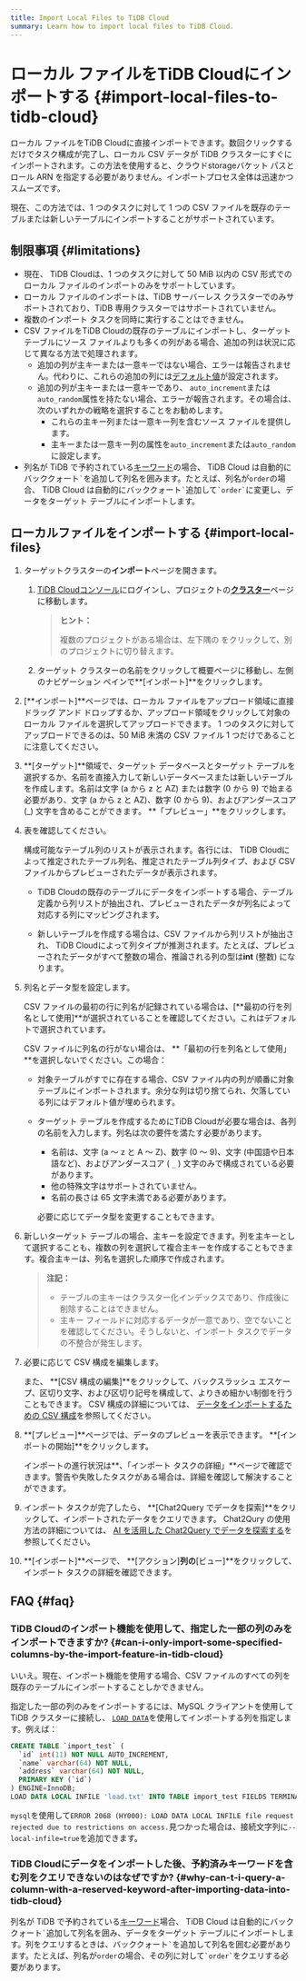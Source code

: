 ```yaml
---
title: Import Local Files to TiDB Cloud
summary: Learn how to import local files to TiDB Cloud.
---
```


# ローカル ファイルをTiDB Cloudにインポートする {#import-local-files-to-tidb-cloud}

ローカル ファイルをTiDB Cloudに直接インポートできます。数回クリックするだけでタスク構成が完了し、ローカル CSV データが TiDB クラスターにすぐにインポートされます。この方法を使用すると、クラウドstorageバケット パスとロール ARN を指定する必要がありません。インポートプロセス全体は迅速かつスムーズです。

現在、この方法では、1 つのタスクに対して 1 つの CSV ファイルを既存のテーブルまたは新しいテーブルにインポートすることがサポートされています。

## 制限事項 {#limitations}

-   現在、 TiDB Cloudは、1 つのタスクに対して 50 MiB 以内の CSV 形式でのローカル ファイルのインポートのみをサポートしています。
-   ローカル ファイルのインポートは、TiDB サーバーレス クラスターでのみサポートされており、TiDB 専用クラスターではサポートされていません。
-   複数のインポート タスクを同時に実行することはできません。
-   CSV ファイルをTiDB Cloudの既存のテーブルにインポートし、ターゲット テーブルにソース ファイルよりも多くの列がある場合、追加の列は状況に応じて異なる方法で処理されます。
    -   追加の列が主キーまたは一意キーではない場合、エラーは報告されません。代わりに、これらの追加の列には[デフォルト値](/data-type-default-values.md)が設定されます。
    -   追加の列が主キーまたは一意キーであり、 `auto_increment`または`auto_random`属性を持たない場合、エラーが報告されます。その場合は、次のいずれかの戦略を選択することをお勧めします。
        -   これらの主キー列または一意キー列を含むソース ファイルを提供します。
        -   主キーまたは一意キー列の属性を`auto_increment`または`auto_random`に設定します。
-   列名が TiDB で予約されている[キーワード](/keywords.md)の場合、 TiDB Cloud は自動的にバッククォート`` ` ``を追加して列名を囲みます。たとえば、列名が`order`の場合、 TiDB Cloud は自動的にバッククォート`` ` ``追加して`` `order` ``に変更し、データをターゲット テーブルにインポートします。

## ローカルファイルをインポートする {#import-local-files}

1.  ターゲットクラスターの**インポート**ページを開きます。

    1.  [TiDB Cloudコンソール](https://tidbcloud.com/)にログインし、プロジェクトの[**クラスター**](https://tidbcloud.com/console/clusters)ページに移動します。

        > **ヒント：**
        >
        > 複数のプロジェクトがある場合は、<mdsvgicon name="icon-left-projects">左下隅の をクリックして、別のプロジェクトに切り替えます。</mdsvgicon>

    2.  ターゲット クラスターの名前をクリックして概要ページに移動し、左側のナビゲーション ペインで**[インポート]**をクリックします。

2.  [**インポート]**ページでは、ローカル ファイルをアップロード領域に直接ドラッグ アンド ドロップするか、アップロード領域をクリックして対象のローカル ファイルを選択してアップロードできます。 1 つのタスクに対してアップロードできるのは、50 MiB 未満の CSV ファイル 1 つだけであることに注意してください。

3.  **[ターゲット]**領域で、ターゲット データベースとターゲット テーブルを選択するか、名前を直接入力して新しいデータベースまたは新しいテーブルを作成します。名前は文字 (a から z と AZ) または数字 (0 から 9) で始まる必要があり、文字 (a から z と AZ)、数字 (0 から 9)、およびアンダースコア (_) 文字を含めることができます。 **「プレビュー」**をクリックします。

4.  表を確認してください。

    構成可能なテーブル列のリストが表示されます。各行には、 TiDB Cloudによって推定されたテーブル列名、推定されたテーブル列タイプ、および CSV ファイルからプレビューされたデータが表示されます。

    -   TiDB Cloudの既存のテーブルにデータをインポートする場合、テーブル定義から列リストが抽出され、プレビューされたデータが列名によって対応する列にマッピングされます。

    -   新しいテーブルを作成する場合は、CSV ファイルから列リストが抽出され、 TiDB Cloudによって列タイプが推測されます。たとえば、プレビューされたデータがすべて整数の場合、推論される列の型は**int** (整数) になります。

5.  列名とデータ型を設定します。

    CSV ファイルの最初の行に列名が記録されている場合は、[**最初の行を列名として使用]**が選択されていることを確認してください。これはデフォルトで選択されています。

    CSV ファイルに列名の行がない場合は、 **「最初の行を列名として使用」**を選択しないでください。この場合：

    -   対象テーブルがすでに存在する場合、CSV ファイル内の列が順番に対象テーブルにインポートされます。余分な列は切り捨てられ、欠落している列にはデフォルト値が埋められます。

    -   ターゲット テーブルを作成するためにTiDB Cloudが必要な場合は、各列の名前を入力します。列名は次の要件を満たす必要があります。

        -   名前は、文字 (a ～ z と A ～ Z)、数字 (0 ～ 9)、文字 (中国語や日本語など)、およびアンダースコア ( `_` ) 文字のみで構成されている必要があります。
        -   他の特殊文字はサポートされていません。
        -   名前の長さは 65 文字未満である必要があります。

        必要に応じてデータ型を変更することもできます。

6.  新しいターゲット テーブルの場合、主キーを設定できます。列を主キーとして選択することも、複数の列を選択して複合主キーを作成することもできます。複合主キーは、列名を選択した順序で作成されます。

    > **注記：**
    >
    > -   テーブルの主キーはクラスター化インデックスであり、作成後に削除することはできません。
    > -   主キー フィールドに対応するデータが一意であり、空でないことを確認してください。そうしないと、インポート タスクでデータの不整合が発生します。

7.  必要に応じて CSV 構成を編集します。

    また、 **[CSV 構成の編集]**をクリックして、バックスラッシュ エスケープ、区切り文字、および区切り記号を構成して、よりきめ細かい制御を行うこともできます。 CSV 構成の詳細については、 [データをインポートするための CSV 構成](/tidb-cloud/csv-config-for-import-data.md)を参照してください。

8.  **[プレビュー]**ページでは、データのプレビューを表示できます。 **[インポートの開始]**をクリックします。

    インポートの進行状況は**、「インポート タスクの詳細」**ページで確認できます。警告や失敗したタスクがある場合は、詳細を確認して解決することができます。

9.  インポート タスクが完了したら、 **[Chat2Query でデータを探索]**をクリックして、インポートされたデータをクエリできます。 Chat2Qury の使用方法の詳細については、 [AI を活用した Chat2Query でデータを探索する](/tidb-cloud/explore-data-with-chat2query.md)を参照してください。

10. **[インポート]**ページで、 **[アクション]**列の**[ビュー]**をクリックして、インポート タスクの詳細を確認できます。

## FAQ {#faq}

### TiDB Cloudのインポート機能を使用して、指定した一部の列のみをインポートできますか? {#can-i-only-import-some-specified-columns-by-the-import-feature-in-tidb-cloud}

いいえ。現在、インポート機能を使用する場合、CSV ファイルのすべての列を既存のテーブルにインポートすることしかできません。

指定した一部の列のみをインポートするには、MySQL クライアントを使用して TiDB クラスターに接続し、 [`LOAD DATA`](https://docs.pingcap.com/tidb/stable/sql-statement-load-data)を使用してインポートする列を指定します。例えば：

```sql
CREATE TABLE `import_test` (
  `id` int(11) NOT NULL AUTO_INCREMENT,
  `name` varchar(64) NOT NULL,
  `address` varchar(64) NOT NULL,
  PRIMARY KEY (`id`)
) ENGINE=InnoDB;
LOAD DATA LOCAL INFILE 'load.txt' INTO TABLE import_test FIELDS TERMINATED BY ',' (name, address);
```

`mysql`を使用して`ERROR 2068 (HY000): LOAD DATA LOCAL INFILE file request rejected due to restrictions on access.`見つかった場合は、接続文字列に`--local-infile=true`を追加できます。

### TiDB Cloudにデータをインポートした後、予約済みキーワードを含む列をクエリできないのはなぜですか? {#why-can-t-i-query-a-column-with-a-reserved-keyword-after-importing-data-into-tidb-cloud}

列名が TiDB で予約されている[キーワード](/keywords.md)場合、 TiDB Cloud は自動的にバッククォート`` ` ``追加して列名を囲み、データをターゲット テーブルにインポートします。列をクエリするときは、バッククォート`` ` ``を追加して列名を囲む必要があります。たとえば、列名が`order`の場合、その列に対して`` `order` ``をクエリする必要があります。
